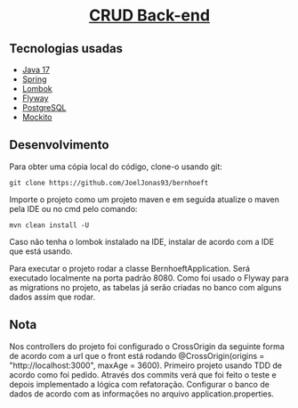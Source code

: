 <h1 align="center">
  <a href="https://github.com/JoelJonas93/bernhoeft/">
    CRUD Back-end
  </a>
</h1>

## Tecnologias usadas

- [Java 17](https://www.oracle.com/java/technologies/javase/jdk17-archive-downloads.html)
- [Spring](https://spring.io/projects/spring-boot)
- [Lombok](https://projectlombok.org/)
- [Flyway](https://flywaydb.org/)
- [PostgreSQL](https://www.postgresql.org/)
- [Mockito](https://site.mockito.org/)

## Desenvolvimento

Para obter uma cópia local do código, clone-o usando git:

```
git clone https://github.com/JoelJonas93/bernhoeft
```
Importe o projeto como um projeto maven e em seguida atualize o maven pela IDE ou no cmd pelo comando:

```
mvn clean install -U
```

Caso não tenha o lombok instalado na IDE, instalar de acordo com a IDE que está usando.

Para executar o projeto rodar a classe BernhoeftApplication. Será executado localmente na porta padrão 8080.
Como foi usado o Flyway para as migrations no projeto, as tabelas já serão criadas no banco com alguns dados assim que rodar.

## Nota
Nos controllers do projeto foi configurado o CrossOrigin da seguinte forma de acordo com a url que o front está rodando @CrossOrigin(origins = "http://localhost:3000", maxAge = 3600).
Primeiro projeto usando TDD de acordo como foi pedido. Através dos commits verá que foi feito o teste e depois implementado a lógica com refatoração.
Configurar o banco de dados de acordo com as informações no arquivo application.properties.
